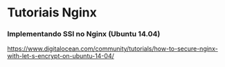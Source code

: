 # Tutoriais Nginx

### Implementando SSl no Nginx (Ubuntu 14.04)
https://www.digitalocean.com/community/tutorials/how-to-secure-nginx-with-let-s-encrypt-on-ubuntu-14-04/
